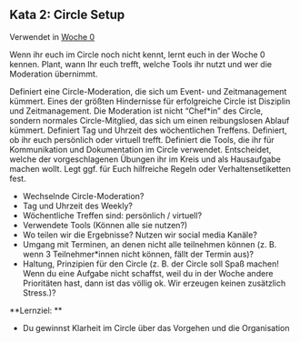 ## Kata 2: Circle Setup 

Verwendet in [Woche 0](0410_Woche_00.md)

Wenn ihr euch im Circle noch nicht kennt, lernt euch in der Woche 0 kennen. Plant, wann Ihr euch trefft, welche Tools ihr nutzt und wer die Moderation übernimmt.

Definiert eine Circle-Moderation, die sich um Event- und Zeitmanagement kümmert. Eines der größten Hindernisse für erfolgreiche Circle ist Disziplin und Zeitmanagement. Die Moderation ist nicht “Chef\*in” des Circle, sondern normales Circle-Mitglied, das sich um einen reibungslosen Ablauf kümmert. Definiert Tag und Uhrzeit des wöchentlichen Treffens. Definiert, ob ihr euch persönlich oder virtuell trefft. Definiert die Tools, die ihr für Kommunikation und Dokumentation im Circle verwendet. Entscheidet, welche der vorgeschlagenen Übungen ihr im Kreis und als Hausaufgabe machen wollt. Legt ggf. für Euch hilfreiche Regeln oder Verhaltensetiketten fest.

- Wechselnde Circle-Moderation?
- Tag und Uhrzeit des Weekly?
- Wöchentliche Treffen sind: persönlich / virtuell?
- Verwendete Tools (Können alle sie nutzen?)
- Wo teilen wir die Ergebnisse? Nutzen wir social media Kanäle?
- Umgang mit Terminen, an denen nicht alle teilnehmen können (z. B. wenn 3 Teilnehmer\*innen nicht können, fällt der Termin aus)?
- Haltung, Prinzipien für den Circle (z. B. der Circle soll Spaß machen! Wenn du eine Aufgabe nicht schaffst, weil du in der Woche andere Prioritäten hast, dann ist das völlig ok. Wir erzeugen keinen zusätzlich Stress.)?

**Lernziel: **

- Du gewinnst Klarheit im Circle über das Vorgehen und die Organisation